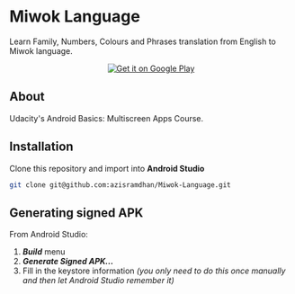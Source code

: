 # Miwok Language

Learn Family, Numbers, Colours and Phrases translation from English to Miwok language.

<p align="center">
<a href='https://play.google.com/store/apps/details?id=com.stayathomeid.miwok&pcampaignid=pcampaignidMKT-Other-global-all-co-prtnr-py-PartBadge-Mar2515-1'><img alt='Get it on Google Play' src='https://play.google.com/intl/en_us/badges/static/images/badges/en_badge_web_generic.png'/></a>
</p>

## About

Udacity's Android Basics: Multiscreen Apps Course.

## Installation
Clone this repository and import into **Android Studio**
```bash
git clone git@github.com:azisramdhan/Miwok-Language.git
```

## Generating signed APK
From Android Studio:
1. ***Build*** menu
2. ***Generate Signed APK...***
3. Fill in the keystore information *(you only need to do this once manually and then let Android Studio remember it)*
